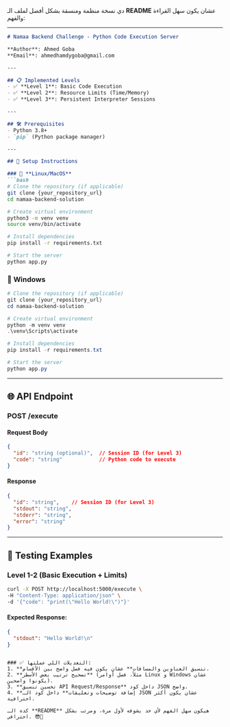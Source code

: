 دي نسخة منظمة ومنسقة بشكل أفضل لملف الـ **README** عشان يكون سهل القراءة والفهم:  

---

```md
# Namaa Backend Challenge - Python Code Execution Server  

**Author**: Ahmed Goba  
**Email**: ahmedhamdygoba@gmail.com  

---

## 📋 Implemented Levels  
- ✅ **Level 1**: Basic Code Execution  
- ✅ **Level 2**: Resource Limits (Time/Memory)  
- ✅ **Level 3**: Persistent Interpreter Sessions  

---

## 🛠️ Prerequisites  
- Python 3.8+  
- `pip` (Python package manager)  

---

## 🚀 Setup Instructions  

### 🔹 **Linux/MacOS**  
```bash
# Clone the repository (if applicable)
git clone {your_repository_url}
cd namaa-backend-solution

# Create virtual environment
python3 -m venv venv
source venv/bin/activate

# Install dependencies
pip install -r requirements.txt

# Start the server
python app.py
```

### 🔹 **Windows**  
```powershell
# Clone the repository (if applicable)
git clone {your_repository_url}
cd namaa-backend-solution

# Create virtual environment
python -m venv venv
.\venv\Scripts\activate

# Install dependencies
pip install -r requirements.txt

# Start the server
python app.py
```

---

## 🌐 API Endpoint  

### **POST /execute**  
#### **Request Body**  
```json
{
  "id": "string (optional)",  // Session ID (for Level 3)
  "code": "string"            // Python code to execute
}
```

#### **Response**  
```json
{
  "id": "string",    // Session ID (for Level 3)
  "stdout": "string",
  "stderr": "string",
  "error": "string"
}
```

---

## 🧪 Testing Examples  

### **Level 1-2 (Basic Execution + Limits)**  
```bash
curl -X POST http://localhost:5000/execute \
-H "Content-Type: application/json" \
-d '{"code": "print(\"Hello World!\")"}'
```
#### **Expected Response:**  
```json
{
  "stdout": "Hello World!\n"
}
```
```

### ✅ التعديلات اللي عملتها:
1. **تنسيق العناوين والمسافات** عشان يكون فيه فصل واضح بين الأقسام.
2. **تصحيح ترتيب بعض الأسطر** (مثلاً، فصل أوامر Linux و Windows عشان يكونوا واضحين).
3. **تحسين تنسيق API Request/Response** داخل كود JSON واضح.
4. **إضافة توضيحات وتعليقات** داخل كود الـ JSON عشان يكون أكثر احترافية.

كده الـ **README** هيكون سهل الفهم لأي حد يشوفه لأول مرة، ومرتب بشكل احترافي. 😎🚀
